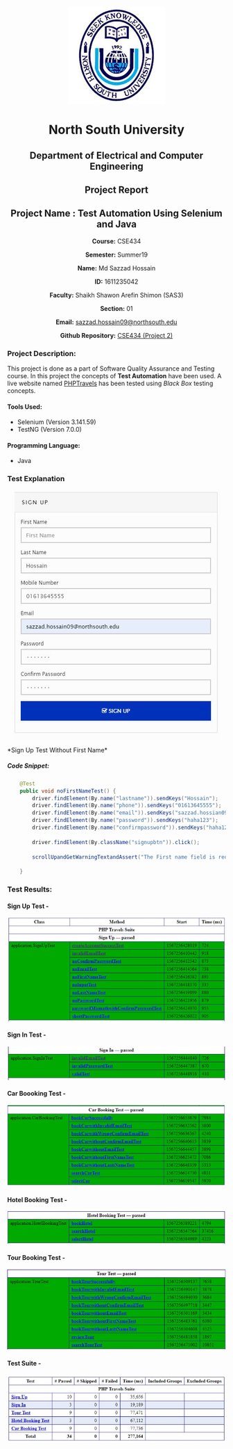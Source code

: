<p align="center">
<img src="img/nsulogo.jpeg">
</p>

<div align="center">


# North South University </h5>
##  Department of Electrical and Computer Engineering </h3>

##  Project Report

## Project Name : Test Automation Using Selenium and Java

**Course:** CSE434

**Semester:** Summer19

**Name:** Md Sazzad Hossain

**ID:** 1611235042

**Faculty:** Shaikh Shawon Arefin Shimon (SAS3)

**Section:** 01

**Email:** sazzad.hossain09@northsouth.edu

**Github Repository:** [CSE434 (Project 2)](https://github.com/sazzadhrz/CSE434/tree/master/Project02)

</div>


### Project Description:

This project is done as a part of Software Quality Assurance and Testing course. In this project the concepts of **Test Automation** have been used. A live website named [PHPTravels](https://www.phptravels.net) has been tested using *Black Box* testing concepts. 

#### Tools Used:
* Selenium (Version 3.141.59)
* TestNG (Version 7.0.0)

#### Programming Language:
* Java

### Test Explanation
<p align="center">
<img src="img/register.JPG">
</p>
*Sign Up Test Without First Name*

##### Code Snippet:

```` java
	@Test 
	public void noFirstNameTest() {
		driver.findElement(By.name("lastname")).sendKeys("Hossain");
		driver.findElement(By.name("phone")).sendKeys("01613645555");
		driver.findElement(By.name("email")).sendKeys("sazzad.hossian09@northsouth.edu");
		driver.findElement(By.name("password")).sendKeys("haha123");
		driver.findElement(By.name("confirmpassword")).sendKeys("haha123");
		
		driver.findElement(By.className("signupbtn")).click();
		
		scrollUpandGetWarningTextandAssert("The First name field is required.");

	}
````

### Test Results:

#### Sign Up Test -
<p align="center">
<img src="img/signup.JPG">
</p>

#### Sign In Test -
<p align="center">
<img src="img/signin.JPG">
</p>

#### Car Boooking Test -
<p align="center">
<img src="img/car.JPG">
</p>

#### Hotel Booking Test -
<p align="center">
<img src="img/hotel.JPG">
</p>

#### Tour Booking Test -
<p align="center">
<img src="img/tour.JPG">
</p>

#### Test Suite -
<p align="center">
<img src="img/SuiteResult.JPG">
</p>